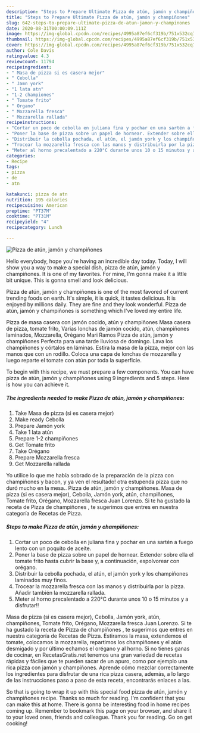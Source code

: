 ```yaml
---
description: "Steps to Prepare Ultimate Pizza de atún, jamón y champiñones"
title: "Steps to Prepare Ultimate Pizza de atún, jamón y champiñones"
slug: 642-steps-to-prepare-ultimate-pizza-de-atun-jamon-y-champinones
date: 2020-08-31T00:00:09.111Z
image: https://img-global.cpcdn.com/recipes/4995a87ef6cf319b/751x532cq70/pizza-de-atun-jamon-y-champinones-foto-principal.jpg
thumbnail: https://img-global.cpcdn.com/recipes/4995a87ef6cf319b/751x532cq70/pizza-de-atun-jamon-y-champinones-foto-principal.jpg
cover: https://img-global.cpcdn.com/recipes/4995a87ef6cf319b/751x532cq70/pizza-de-atun-jamon-y-champinones-foto-principal.jpg
author: Cole Davis
ratingvalue: 4.3
reviewcount: 11794
recipeingredient:
- " Masa de pizza si es casera mejor"
- " Cebolla"
- " Jamn york"
- "1 lata atn"
- "1-2 championes"
- " Tomate frito"
- " Organo"
- " Mozzarella fresca"
- " Mozzarella rallada"
recipeinstructions:
- "Cortar un poco de cebolla en juliana fina y pochar en una sartén a fuego lento con un poquito de aceite."
- "Poner la base de pizza sobre un papel de hornear. Extender sobre ella el tomate frito hasta cubrir la base y, a continuación, espolvorear con orégano."
- "Distribuir la cebolla pochada, el atún, el jamón york y los champiñones laminados muy finos."
- "Trocear la mozzarella fresca con las manos y distribuirla por la pizza. Añadir también la mozzarella rallada."
- "Meter al horno precalentado a 220°C durante unos 10 o 15 minutos y a disfrutar!!"
categories:
- Recipe
tags:
- pizza
- de
- atn

katakunci: pizza de atn 
nutrition: 195 calories
recipecuisine: American
preptime: "PT37M"
cooktime: "PT31M"
recipeyield: "4"
recipecategory: Lunch

---
```



![Pizza de atún, jamón y champiñones](https://img-global.cpcdn.com/recipes/4995a87ef6cf319b/751x532cq70/pizza-de-atun-jamon-y-champinones-foto-principal.jpg)

Hello everybody, hope you're having an incredible day today. Today, I will show you a way to make a special dish, pizza de atún, jamón y champiñones. It is one of my favorites. For mine, I'm gonna make it a little bit unique. This is gonna smell and look delicious.

Pizza de atún, jamón y champiñones is one of the most favored of current trending foods on earth. It's simple, it is quick, it tastes delicious. It is enjoyed by millions daily. They are fine and they look wonderful. Pizza de atún, jamón y champiñones is something which I've loved my entire life.

Pizza de masa casera con jamón cocido, atún y champiñones Masa casera de pizza, tomate frito, Varias lonchas de jamón cocido, atún, champiñones laminados, Mozzarella, Orégano Mari Ramos Pizza de atún, jamón y champiñones Perfecta para una tarde lluviosa de domingo. Lava los champiñones y córtalos en láminas. Estira la masa de la pizza, mejor con las manos que con un rodillo. Coloca una capa de lonchas de mozzarella y luego reparte el tomate con atún por toda la superficie.


To begin with this recipe, we must prepare a few components. You can have pizza de atún, jamón y champiñones using 9 ingredients and 5 steps. Here is how you can achieve it.

<!--inarticleads1-->

##### The ingredients needed to make Pizza de atún, jamón y champiñones:

1. Take  Masa de pizza (si es casera mejor)
1. Make ready  Cebolla
1. Prepare  Jamón york
1. Take 1 lata atún
1. Prepare 1-2 champiñones
1. Get  Tomate frito
1. Take  Orégano
1. Prepare  Mozzarella fresca
1. Get  Mozzarella rallada


Yo utilice lo que me había sobrado de la preparación de la pizza con champiñones y bacon, y ya ven el resultado! otra estupenda pizza que no duró mucho en la mesa.. Pizza de atún, jamón y champiñones. Masa de pizza (si es casera mejor), Cebolla, Jamón york, atún, champiñones, Tomate frito, Orégano, Mozzarella fresca Juan Lorenzo. Si te ha gustado la receta de Pizza de champiñones , te sugerimos que entres en nuestra categoría de Recetas de Pizza. 

<!--inarticleads2-->

##### Steps to make Pizza de atún, jamón y champiñones:

1. Cortar un poco de cebolla en juliana fina y pochar en una sartén a fuego lento con un poquito de aceite.
1. Poner la base de pizza sobre un papel de hornear. Extender sobre ella el tomate frito hasta cubrir la base y, a continuación, espolvorear con orégano.
1. Distribuir la cebolla pochada, el atún, el jamón york y los champiñones laminados muy finos.
1. Trocear la mozzarella fresca con las manos y distribuirla por la pizza. Añadir también la mozzarella rallada.
1. Meter al horno precalentado a 220°C durante unos 10 o 15 minutos y a disfrutar!!


Masa de pizza (si es casera mejor), Cebolla, Jamón york, atún, champiñones, Tomate frito, Orégano, Mozzarella fresca Juan Lorenzo. Si te ha gustado la receta de Pizza de champiñones , te sugerimos que entres en nuestra categoría de Recetas de Pizza. Estiramos la masa, extendemos el tomate, colocamos la mozzarella, repartimos los champiñones y el atún desmigado y por último echamos el orégano y al horno. Si no tienes ganas de cocinar, en RecetasGratis.net tenemos una gran variedad de recetas rápidas y fáciles que te pueden sacar de un apuro, como por ejemplo una rica pizza con jamón y champiñones. Aprende cómo mezclar correctamente los ingredientes para disfrutar de una rica pizza casera, además, a lo largo de las instrucciones paso a paso de esta receta, encontrarás enlaces a las. 

So that is going to wrap it up with this special food pizza de atún, jamón y champiñones recipe. Thanks so much for reading. I'm confident that you can make this at home. There is gonna be interesting food in home recipes coming up. Remember to bookmark this page on your browser, and share it to your loved ones, friends and colleague. Thank you for reading. Go on get cooking!
